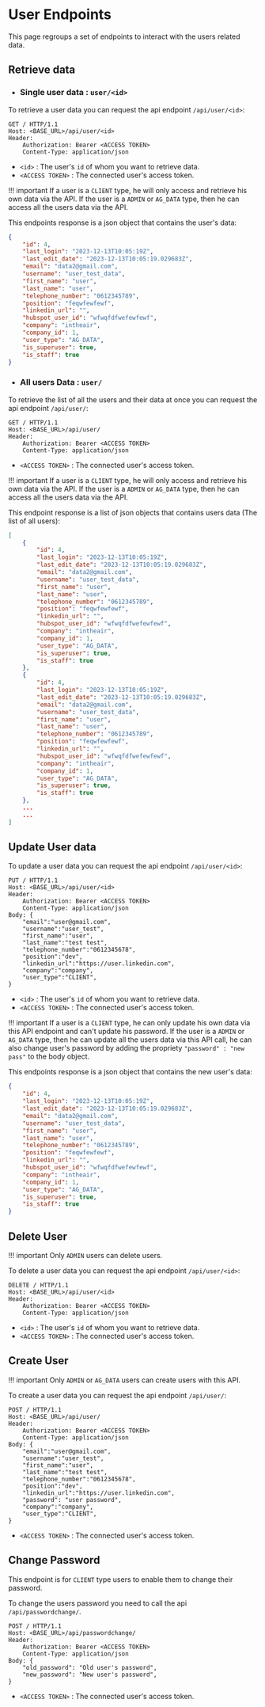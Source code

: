 # User Endpoints

This page regroups a set of endpoints to interact with the users related data.

## Retrieve data
- ### Single user data : `user/<id>`
To retrieve a user data you can request the api endpoint `/api/user/<id>`:

```http
GET / HTTP/1.1
Host: <BASE_URL>/api/user/<id>
Header:
    Authorization: Bearer <ACCESS TOKEN>
    Content-Type: application/json
```
- `<id>` : The user's `id`  of whom you want to retrieve data.
- `<ACCESS TOKEN>` : The connected user's access token.

!!! important
    If a user is a `CLIENT` type, he will only access and retrieve his own data via the API. If the user is a `ADMIN` or `AG_DATA` type, then he can access all the users data via the API.

This endpoints response is a json object that contains the user's data:

```json
{
    "id": 4,
    "last_login": "2023-12-13T10:05:19Z",
    "last_edit_date": "2023-12-13T10:05:19.029683Z",
    "email": "data2@gmail.com",
    "username": "user_test_data",
    "first_name": "user",
    "last_name": "user",
    "telephone_number": "0612345789",
    "position": "feqwfewfewf",
    "linkedin_url": "",
    "hubspot_user_id": "wfwqfdfwefewfewf",
    "company": "intheair",
    "company_id": 1,
    "user_type": "AG_DATA",
    "is_superuser": true,
    "is_staff": true
}

```
- ### All users Data : `user/`

To retrieve the list of all the users and their data at once you can request the api endpoint `/api/user/`:

```http
GET / HTTP/1.1
Host: <BASE_URL>/api/user/
Header:
    Authorization: Bearer <ACCESS TOKEN>
    Content-Type: application/json
```
- `<ACCESS TOKEN>` : The connected user's access token.

!!! important
    If a user is a `CLIENT` type, he will only access and retrieve his own data via the API. If the user is a `ADMIN` or `AG_DATA` type, then he can access all the users data via the API.

This endpoint response is a list of json objects that contains users data (The list of all users):

```json
[
    {
        "id": 4,
        "last_login": "2023-12-13T10:05:19Z",
        "last_edit_date": "2023-12-13T10:05:19.029683Z",
        "email": "data2@gmail.com",
        "username": "user_test_data",
        "first_name": "user",
        "last_name": "user",
        "telephone_number": "0612345789",
        "position": "feqwfewfewf",
        "linkedin_url": "",
        "hubspot_user_id": "wfwqfdfwefewfewf",
        "company": "intheair",
        "company_id": 1,
        "user_type": "AG_DATA",
        "is_superuser": true,
        "is_staff": true
    },
    {
        "id": 4,
        "last_login": "2023-12-13T10:05:19Z",
        "last_edit_date": "2023-12-13T10:05:19.029683Z",
        "email": "data2@gmail.com",
        "username": "user_test_data",
        "first_name": "user",
        "last_name": "user",
        "telephone_number": "0612345789",
        "position": "feqwfewfewf",
        "linkedin_url": "",
        "hubspot_user_id": "wfwqfdfwefewfewf",
        "company": "intheair",
        "company_id": 1,
        "user_type": "AG_DATA",
        "is_superuser": true,
        "is_staff": true
    },
    ...
    ...
]
```
## Update User data

To update a user data you can request the api endpoint `/api/user/<id>`:

```http
PUT / HTTP/1.1
Host: <BASE_URL>/api/user/<id>
Header:
    Authorization: Bearer <ACCESS TOKEN>
    Content-Type: application/json
Body: {
    "email":"user@gmail.com",
    "username":"user_test",
    "first_name":"user",
    "last_name":"test test",
    "telephone_number":"0612345678",
    "position":"dev",
    "linkedin_url":"https://user.linkedin.com",
    "company":"company",
    "user_type":"CLIENT",
}
```
- `<id>` : The user's `id`  of whom you want to retrieve data.
- `<ACCESS TOKEN>` : The connected user's access token.

!!! important
    If a user is a `CLIENT` type, he can only update his own data via this API endpoint and can't update his password. If the user is a `ADMIN` or `AG_DATA` type, then he can update all the users data via this API call, he can also change user's password by adding the propriety `"password" : "new pass"` to the body object.

This endpoints response is a json object that contains the new user's data:

```json
{
    "id": 4,
    "last_login": "2023-12-13T10:05:19Z",
    "last_edit_date": "2023-12-13T10:05:19.029683Z",
    "email": "data2@gmail.com",
    "username": "user_test_data",
    "first_name": "user",
    "last_name": "user",
    "telephone_number": "0612345789",
    "position": "feqwfewfewf",
    "linkedin_url": "",
    "hubspot_user_id": "wfwqfdfwefewfewf",
    "company": "intheair",
    "company_id": 1,
    "user_type": "AG_DATA",
    "is_superuser": true,
    "is_staff": true
}
```

## Delete User

!!! important
    Only `ADMIN` users can delete users.

To delete a user data you can request the api endpoint `/api/user/<id>`:

```http
DELETE / HTTP/1.1
Host: <BASE_URL>/api/user/<id>
Header:
    Authorization: Bearer <ACCESS TOKEN>
    Content-Type: application/json
```
- `<id>` : The user's `id`  of whom you want to retrieve data.
- `<ACCESS TOKEN>` : The connected user's access token.

## Create User

!!! important
    Only `ADMIN` or `AG_DATA` users can create users with this API.

To create a user data you can request the api endpoint `/api/user/`:

```http
POST / HTTP/1.1
Host: <BASE_URL>/api/user/
Header:
    Authorization: Bearer <ACCESS TOKEN>
    Content-Type: application/json
Body: {
    "email":"user@gmail.com",
    "username":"user_test",
    "first_name":"user",
    "last_name":"test test",
    "telephone_number":"0612345678",
    "position":"dev",
    "linkedin_url":"https://user.linkedin.com",
    "password": "user password",
    "company":"company",
    "user_type":"CLIENT",
}
```
- `<ACCESS TOKEN>` : The connected user's access token.


## Change Password

This endpoint is for `CLIENT` type users to enable them to change their password.

To change the users password you need to call the api `/api/passwordchange/`.

```http
POST / HTTP/1.1
Host: <BASE_URL>/api/passwordchange/
Header:
    Authorization: Bearer <ACCESS TOKEN>
    Content-Type: application/json
Body: {
    "old_password": "Old user's password",
    "new_password": "New user's password",
}
```

- `<ACCESS TOKEN>` : The connected user's access token.